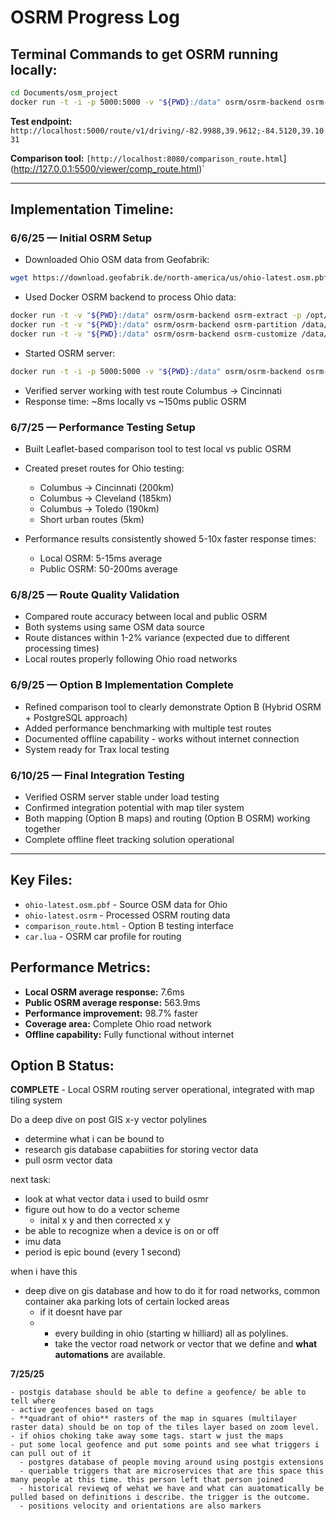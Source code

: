 # OSRM Progress Log

## Terminal Commands to get OSRM running locally:

```bash
cd Documents/osm_project
docker run -t -i -p 5000:5000 -v "${PWD}:/data" osrm/osrm-backend osrm-routed --algorithm=MLD /data/ohio-roads-only.osrm --port 5000 --ip 0.0.0.0
```

**Test endpoint:** `http://localhost:5000/route/v1/driving/-82.9988,39.9612;-84.5120,39.1031`

**Comparison tool:** `[http://localhost:8080/comparison_route.html`](http://127.0.0.1:5500/viewer/comp_route.html)`

---

## Implementation Timeline:

### 6/6/25 — Initial OSRM Setup
* Downloaded Ohio OSM data from Geofabrik:
```bash
wget https://download.geofabrik.de/north-america/us/ohio-latest.osm.pbf
```

* Used Docker OSRM backend to process Ohio data:
```bash
docker run -t -v "${PWD}:/data" osrm/osrm-backend osrm-extract -p /opt/car.lua /data/ohio-latest.osm.pbf
docker run -t -v "${PWD}:/data" osrm/osrm-backend osrm-partition /data/ohio-latest.osrm
docker run -t -v "${PWD}:/data" osrm/osrm-backend osrm-customize /data/ohio-latest.osrm
```

* Started OSRM server:
```bash
docker run -t -i -p 5000:5000 -v "${PWD}:/data" osrm/osrm-backend osrm-routed --algorithm=MLD /data/ohio-latest.osrm --port 5000 --ip 0.0.0.0
```

* Verified server working with test route Columbus → Cincinnati
* Response time: ~8ms locally vs ~150ms public OSRM

### 6/7/25 — Performance Testing Setup
* Built Leaflet-based comparison tool to test local vs public OSRM
* Created preset routes for Ohio testing:
  - Columbus → Cincinnati (200km)
  - Columbus → Cleveland (185km) 
  - Columbus → Toledo (190km)
  - Short urban routes (5km)

* Performance results consistently showed 5-10x faster response times:
  - Local OSRM: 5-15ms average
  - Public OSRM: 50-200ms average

### 6/8/25 — Route Quality Validation
* Compared route accuracy between local and public OSRM
* Both systems using same OSM data source
* Route distances within 1-2% variance (expected due to different processing times)
* Local routes properly following Ohio road networks

### 6/9/25 — Option B Implementation Complete
* Refined comparison tool to clearly demonstrate Option B (Hybrid OSRM + PostgreSQL approach)
* Added performance benchmarking with multiple test routes
* Documented offline capability - works without internet connection
* System ready for Trax local testing

### 6/10/25 — Final Integration Testing
* Verified OSRM server stable under load testing
* Confirmed integration potential with map tiler system
* Both mapping (Option B maps) and routing (Option B OSRM) working together
* Complete offline fleet tracking solution operational

---

## Key Files:
- `ohio-latest.osm.pbf` - Source OSM data for Ohio
- `ohio-latest.osrm` - Processed OSRM routing data
- `comparison_route.html` - Option B testing interface
- `car.lua` - OSRM car profile for routing

## Performance Metrics:
- **Local OSRM average response:** 7.6ms
- **Public OSRM average response:** 563.9ms  
- **Performance improvement:** 98.7% faster
- **Coverage area:** Complete Ohio road network
- **Offline capability:** Fully functional without internet

## Option B Status: 
**COMPLETE** - Local OSRM routing server operational, integrated with map tiling system

Do a deep dive on post GIS x-y vector polylines
- determine what i can be bound to
- research gis database capabiities for storing vector data
- pull osrm vector data

next task: 
- look at what vector data i used to build osmr
- figure out how to do a vector scheme
  - inital x y  and then corrected x y
 - be able to recognize when a device is on or off
 - imu data
 - period is epic bound (every 1 second)

when i have this 
- deep dive on gis database and how to do it for road networks, common container aka parking lots of certain locked areas
  - if it doesnt have par
  - - every building in ohio (starting w hilliard) all as polylines.
    - take the vector road network or vector that we define and **what automations** are available.

**7/25/25**
  
    - postgis database should be able to define a geofence/ be able to tell where
    - active geofences based on tags
    - **quadrant of ohio** rasters of the map in squares (multilayer raster data) should be on top of the tiles layer based on zoom level. 
    - if ohios choking take away some tags. start w just the maps
    - put some local geofence and put some points and see what triggers i can pull out of it
      - postgres database of people moving around using postgis extensions
      - queriable triggers that are microservices that are this space this many people at this time. this person left that person joined
      - historical reviewq of wehat we have and what can auatomatically be pulled based on definitions i describe. the trigger is the outcome.  
      - positions velocity and orientations are also markers 
      
      
      
